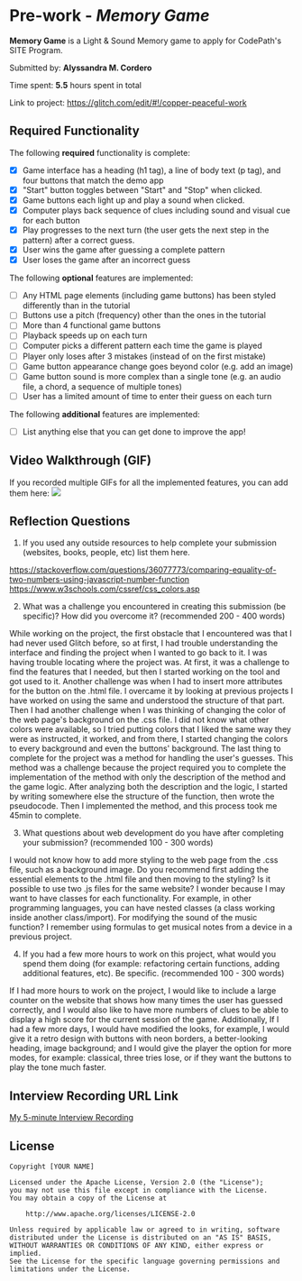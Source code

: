 # Pre-work - *Memory Game*

**Memory Game** is a Light & Sound Memory game to apply for CodePath's SITE Program. 

Submitted by: **Alyssandra M. Cordero**

Time spent: **5.5** hours spent in total

Link to project: https://glitch.com/edit/#!/copper-peaceful-work

## Required Functionality

The following **required** functionality is complete:

* [x] Game interface has a heading (h1 tag), a line of body text (p tag), and four buttons that match the demo app
* [x] "Start" button toggles between "Start" and "Stop" when clicked. 
* [x] Game buttons each light up and play a sound when clicked. 
* [x] Computer plays back sequence of clues including sound and visual cue for each button
* [x] Play progresses to the next turn (the user gets the next step in the pattern) after a correct guess. 
* [x] User wins the game after guessing a complete pattern
* [x] User loses the game after an incorrect guess

The following **optional** features are implemented:

* [ ] Any HTML page elements (including game buttons) has been styled differently than in the tutorial
* [ ] Buttons use a pitch (frequency) other than the ones in the tutorial
* [ ] More than 4 functional game buttons
* [ ] Playback speeds up on each turn
* [ ] Computer picks a different pattern each time the game is played
* [ ] Player only loses after 3 mistakes (instead of on the first mistake)
* [ ] Game button appearance change goes beyond color (e.g. add an image)
* [ ] Game button sound is more complex than a single tone (e.g. an audio file, a chord, a sequence of multiple tones)
* [ ] User has a limited amount of time to enter their guess on each turn

The following **additional** features are implemented:

- [ ] List anything else that you can get done to improve the app!

## Video Walkthrough (GIF)

If you recorded multiple GIFs for all the implemented features, you can add them here:
![](http://g.recordit.co/eEXRa3y1O8.gif)

## Reflection Questions
1. If you used any outside resources to help complete your submission (websites, books, people, etc) list them here.
 
https://stackoverflow.com/questions/36077773/comparing-equality-of-two-numbers-using-javascript-number-function
https://www.w3schools.com/cssref/css_colors.asp

2. What was a challenge you encountered in creating this submission (be specific)? How did you overcome it? (recommended 200 - 400 words) 

While working on the project, the first obstacle that I encountered was that I had never used Glitch before, so at first, I had trouble understanding the interface and finding the project when I wanted to go back to it. I was having trouble locating where the project was. At first, it was a challenge to find the features that I needed, but then I started working on the tool and got used to it.
Another challenge was when I had to insert more attributes for the button on the .html file. I overcame it by looking at previous projects I have worked on using the same and understood the structure of that part.
Then I had another challenge when I was thinking of changing the color of the web page's background on the .css file. I did not know what other colors were available, so I tried putting colors that I liked the same way they were as instructed, it worked, and from there, I started changing the colors to every background and even the buttons' background.
The last thing to complete for the project was a method for handling the user's guesses. This method was a challenge because the project required you to complete the implementation of the method with only the description of the method and the game logic. After analyzing both the description and the logic, I started by writing somewhere else the structure of the function, then wrote the pseudocode. Then I implemented the method, and this process took me 45min to complete.

3. What questions about web development do you have after completing your submission? (recommended 100 - 300 words) 

I would not know how to add more styling to the web page from the .css file, such as a background image. Do you recommend first adding the essential elements to the .html file and then moving to the styling?
Is it possible to use two .js files for the same website? I wonder because I may want to have classes for each functionality. For example, in other programming languages, you can have nested classes (a class working inside another class/import).
For modifying the sound of the music function? I remember using formulas to get musical notes from a device in a previous project.

4. If you had a few more hours to work on this project, what would you spend them doing (for example: refactoring certain functions, adding additional features, etc). Be specific. (recommended 100 - 300 words) 

If I had more hours to work on the project, I would like to include a large counter on the website that shows how many times the user has guessed correctly, and I would also like to have more numbers of clues to be able to display a high score for the current session of the game.
Additionally, If I had a few more days, I would have modified the looks, for example, I would give it a retro design with buttons with neon borders, a better-looking heading, image background; and I would give the player the option for more modes, for example: classical, three tries lose, or if they want the buttons to play the tone much faster.




## Interview Recording URL Link

[My 5-minute Interview Recording](your-link-here)


## License

    Copyright [YOUR NAME]

    Licensed under the Apache License, Version 2.0 (the "License");
    you may not use this file except in compliance with the License.
    You may obtain a copy of the License at

        http://www.apache.org/licenses/LICENSE-2.0

    Unless required by applicable law or agreed to in writing, software
    distributed under the License is distributed on an "AS IS" BASIS,
    WITHOUT WARRANTIES OR CONDITIONS OF ANY KIND, either express or implied.
    See the License for the specific language governing permissions and
    limitations under the License.
